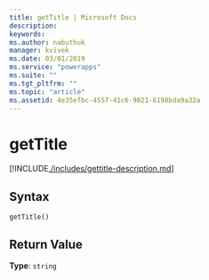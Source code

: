```yaml
---
title: getTitle | Microsoft Docs
description: 
keywords:
ms.author: nabuthuk
manager: kvivek
ms.date: 03/01/2019
ms.service: "powerapps"
ms.suite: ""
ms.tgt_pltfrm: ""
ms.topic: "article"
ms.assetid: 4e35efbc-4557-41c6-9821-6198bda9a32a
---
```


# getTitle

[!INCLUDE[./includes/gettitle-description.md](./includes/gettitle-description.md)]

## Syntax

`getTitle()`

## Return Value

**Type**: `string`


